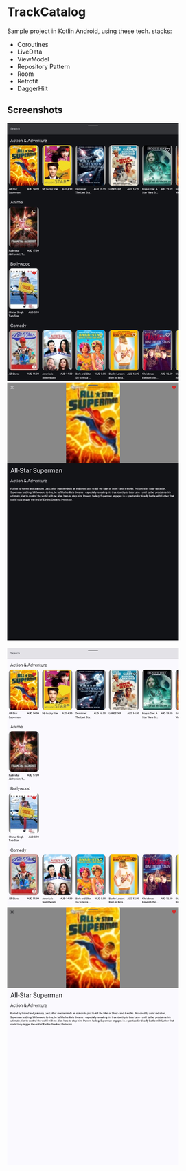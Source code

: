 # TrackCatalog
Sample project in Kotlin Android, using these tech. stacks:
- Coroutines
- LiveData
- ViewModel
- Repository Pattern
- Room
- Retrofit
- DaggerHilt

## Screenshots
<p>
  <img src="https://github.com/jlgsavellano/TrackCatalog/blob/main/screenshots/SAMPLE_0.jpg" alt="sample0" width="400">
  <img src="https://github.com/jlgsavellano/TrackCatalog/blob/main/screenshots/SAMPLE_1.jpg" alt="sample1" width="400">
</p>
<p>
  <img src="https://github.com/jlgsavellano/TrackCatalog/blob/main/screenshots/SAMPLE_2.jpg" alt="sample2" width="400">
  <img src="https://github.com/jlgsavellano/TrackCatalog/blob/main/screenshots/SAMPLE_3.jpg" alt="sample3" width="400">
</p>
